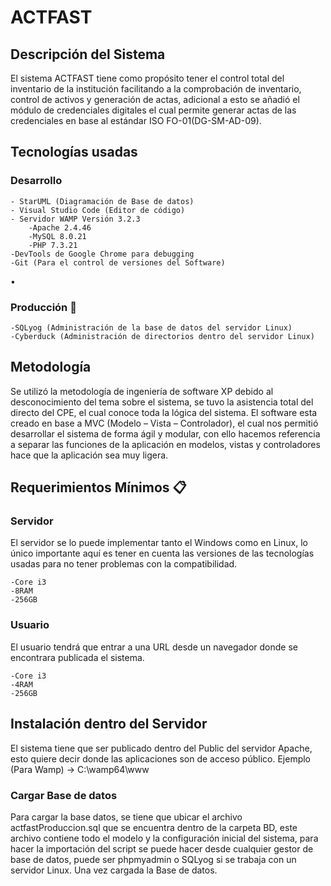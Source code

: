 # ACTFAST

## Descripción del Sistema

El sistema ACTFAST tiene como propósito tener el control total del inventario de la institución facilitando a la comprobación de inventario, control de activos y generación de actas, adicional a esto se añadió el módulo de credenciales digitales el cual permite generar actas de las credenciales en base al estándar ISO FO-01(DG-SM-AD-09). 

## Tecnologías usadas
### Desarrollo

```
- StarUML (Diagramación de Base de datos)
- Visual Studio Code (Editor de código)
- Servidor WAMP Versión 3.2.3 
    -Apache 2.4.46
    -MySQL 8.0.21
    -PHP 7.3.21
-DevTools de Google Chrome para debugging
-Git (Para el control de versiones del Software)

```

•	
### Producción 🚀
```
-SQLyog (Administración de la base de datos del servidor Linux)
-Cyberduck (Administración de directorios dentro del servidor Linux)

```
## Metodología 

Se utilizó la metodología de ingeniería de software XP debido al desconocimiento del tema sobre el sistema, se tuvo la asistencia total del directo del CPE, el cual conoce toda la lógica del sistema.
El software esta creado en base a MVC (Modelo – Vista – Controlador), el cual nos permitió desarrollar el sistema de forma ágil y modular, con ello hacemos referencia a separar las funciones de la aplicación en modelos, vistas y controladores hace que la aplicación sea muy ligera.

## Requerimientos Mínimos 📋
### Servidor

El servidor se lo puede implementar tanto el Windows como en Linux, lo único importante aquí es tener en cuenta las versiones de las tecnologías usadas para no tener problemas con la compatibilidad.

```
-Core i3
-8RAM
-256GB

```

### Usuario

El usuario tendrá que entrar a una URL desde un navegador donde se encontrara publicada el sistema.

```
-Core i3
-4RAM
-256GB

```

## Instalación dentro del Servidor

El sistema tiene que ser publicado dentro del Public del servidor Apache, esto quiere decir donde las aplicaciones son de acceso público.
Ejemplo (Para Wamp) -> C:\wamp64\www
 
### Cargar Base de datos

Para cargar la base datos, se tiene que ubicar el archivo actfastProduccion.sql que se encuentra dentro de la carpeta BD, este archivo contiene todo el modelo y la configuración inicial del sistema, para hacer la importación del script se puede hacer desde cualquier gestor de base de datos, puede ser phpmyadmin o SQLyog si se trabaja con un servidor Linux.
Una vez cargada la Base de datos.
